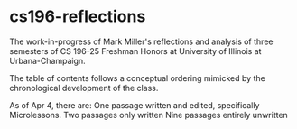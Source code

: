 # cs196-reflections
The work-in-progress of Mark Miller's reflections and analysis of three semesters of CS 196-25 Freshman Honors at University of Illinois at Urbana-Champaign. 

The table of contents follows a conceptual ordering mimicked by the chronological development of the class. 

As of Apr 4, there are:
One passage written and edited, specifically Microlessons.
Two passages only written
Nine passages entirely unwritten